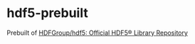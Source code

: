 hdf5-prebuilt
=============
Prebuilt of [HDFGroup/hdf5: Official HDF5® Library Repository](https://github.com/HDFGroup/hdf5)

